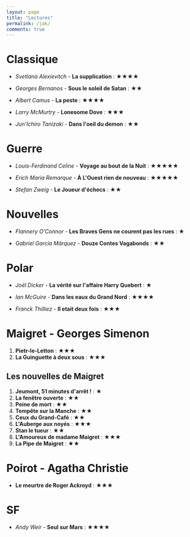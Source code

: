 ```yaml
---
layout: page
title: "Lectures"
permalink: /jak/
comments: true
---
```


# Classique

* *Svetlana Alexievitch* - **La supplication** : ★★★★

* *Georges Bernanos* - **Sous le soleil de Satan** : ★★

* *Albert Camus* - **La peste** : ★★★★

* *Larry McMurtry* - **Lonesome Dove** : ★★★

* *Jun'Ichiro Tanizaki* - **Dans l'oeil du demon** : ★★


# Guerre

* *Louis-Ferdinand Celine* - **Voyage au bout de la Nuit** : ★★★★★

* *Erich Maria Remarque* - **À L'Ouest rien de nouveau** : ★★★★★

* *Stefan Zweig* - **Le Joueur d'échecs** : ★★

# Nouvelles

* *Flannery O'Connor* - **Les Braves Gens ne courent pas les rues** : ★

* *Gabriel García Márquez* - **Douze Contes Vagabonds** : ★★

# Polar

* *Joël Dicker* - **La vérité sur l'affaire Harry Quebert** : ★

* *Ian McGuire* - **Dans les eaux du Grand Nord** : ★★★★

* *Franck Thilliez* - **Il etait deux fois** : ★★★

# Maigret - Georges Simenon

1. **Pietr-le-Letton** : ★★★
11. **La Guinguette à deux sous** : ★★★

## Les nouvelles de Maigret

1. **Jeumont, 51 minutes d'arrêt !** : ★
3. **La fenêtre ouverte** : ★★
4. **Peine de mort** : ★★
10. **Tempête sur la Manche** : ★★
13. **Ceux du Grand-Café** : ★★ 
15. **L'Auberge aux noyés** : ★★★ 
16. **Stan le tueur** : ★★ 
18. **L'Amoureux de madame Maigret** : ★★★
21. **La Pipe de Maigret** : ★★ 

# Poirot - Agatha Christie

* **Le meurtre de Roger Ackroyd** : ★★★

# SF

* *Andy Weir* - **Seul sur Mars** : ★★★★